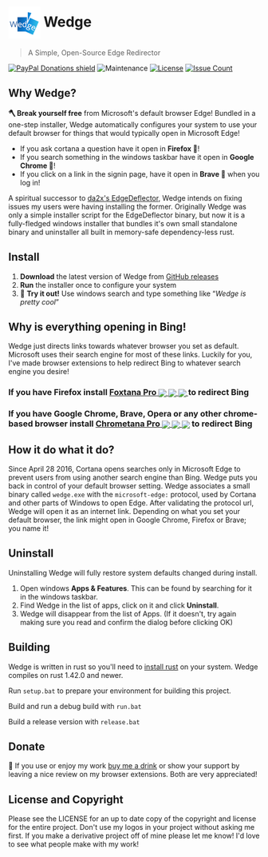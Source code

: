 # <img src="images/icon.png" align="center"> Wedge

> A Simple, Open-Source Edge Redirector

[![PayPal Donations shield](https://img.shields.io/badge/donations-paypal-blue.svg?style=flat-square)](https://PayPal.me/marcguiselin/3USD)
![Maintenance](https://img.shields.io/badge/maintenance-actively--developed-brightgreen.svg?style=flat-square)
[![License](https://img.shields.io/github/license/MarcGuiselin/wedge.svg?style=flat-square)](https://github.com/MarcGuiselin/wedge/blob/master/LICENSE)
[![Issue Count](https://img.shields.io/github/issues-raw/MarcGuiselin/wedge.svg?style=flat-square)](https://github.com/MarcGuiselin/wedge/issues)

## Why Wedge?

__🪓 Break yourself free__ from Microsoft's default browser Edge! Bundled in a one-step installer, Wedge automatically configures your system to use your default browser for things that would typically open in Microsoft Edge!

- If you ask cortana a question have it open in __Firefox 🦊__!
- If you search something in the windows taskbar have it open in __Google Chrome 🐼__! 
- If you click on a link in the signin page, have it open in __Brave 🦁__ when you log in!

A spiritual successor to [da2x's EdgeDeflector](https://github.com/da2x/EdgeDeflector), Wedge intends on fixing issues my users were having installing the former. Originally Wedge was only a simple installer script for the EdgeDeflector binary, but now it is a fully-fledged windows installer that bundles it's own small standalone binary and uninstaller all built in memory-safe dependency-less rust.

## Install

  1. __Download__ the latest version of Wedge from [GitHub releases](https://github.com/MarcGuiselin/wedge/releases)
  2. __Run__ the installer once to configure your system
  3. 🚀 __Try it out!__ Use windows search and type something like “*Wedge is pretty cool*” 

## Why is everything opening in Bing!

Wedge just directs links towards whatever browser you set as default. Microsoft uses their search engine for most of these links. Luckily for you, I've made browser extensions to help redirect Bing to whatever search engine you desire!

### If you have __Firefox__ install [__Foxtana Pro__ <img src="https://img.shields.io/amo/v/foxtana-pro-redirect-cortana.svg?color=007ec6&style=flat-square" align="center"> <img src="https://img.shields.io/amo/users/foxtana-pro-redirect-cortana.svg?color=4c1&style=flat-square" align="center"> <img src="https://img.shields.io/amo/rating/foxtana-pro-redirect-cortana?color=orange&style=flat-square" align="center"> ](https://addons.mozilla.org/en-US/firefox/addon/foxtana-pro-redirect-cortana/) to redirect Bing

### If you have __Google Chrome__, __Brave__, __Opera__ or any other chrome-based browser install [__Chrometana Pro__ <img src="https://img.shields.io/chrome-web-store/v/lllggmgeiphnciplalhefnbpddbadfdi.svg?color=007ec6&style=flat-square" align="center"> <img src="https://img.shields.io/chrome-web-store/d/lllggmgeiphnciplalhefnbpddbadfdi.svg?color=4c1&style=flat-square" align="center"> <img src="https://img.shields.io/chrome-web-store/rating/lllggmgeiphnciplalhefnbpddbadfdi?color=orange&style=flat-square" align="center">](https://chrome.google.com/webstore/detail/chrometana-pro-redirect-c/lllggmgeiphnciplalhefnbpddbadfdi) to redirect Bing

## How it do what it do?

Since April 28 2016, Cortana opens searches only in Microsoft Edge to prevent users from using another search engine than Bing. Wedge puts you back in control of your default browser setting. Wedge associates a small binary called `wedge.exe` with the `microsoft-edge:` protocol, used by Cortana and other parts of Windows to open Edge. After validating the protocol url, Wedge will open it as an internet link. Depending on what you set your default browser, the link might open in Google Chrome, Firefox or Brave; you name it!

## Uninstall

Uninstalling Wedge will fully restore system defaults changed during install. 

  1. Open windows __Apps & Features__. This can be found by searching for it in the windows taskbar.
  2. Find Wedge in the list of apps, click on it and click __Uninstall__. 
  3. Wedge will disappear from the list of Apps. (If it doesn't, try again making sure you read and confirm the dialog before clicking OK)

## Building

Wedge is written in rust so you'll need to [install rust](https://www.rust-lang.org/) on your system. Wedge compiles on rust 1.42.0 and newer.

Run `setup.bat` to prepare your environment for building this project.

Build and run a debug build with `run.bat`

Build a release version with `release.bat`

## Donate

🍻 If you use or enjoy my work [buy me a drink](https://www.paypal.me/marcguiselin/3USD) or show your support by leaving a nice review on my browser extensions. Both are very appreciated! 

## License and Copyright

Please see the LICENSE for an up to date copy of the copyright and license for the entire project. Don't use my logos in your project without asking me first. If you make a derivative project off of mine please let me know! I'd love to see what people make with my work!
